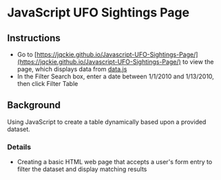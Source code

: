 # JavaScript UFO Sightings Page

## Instructions
* Go to [https://jqckie.github.io/Javascript-UFO-Sightings-Page/](https://jqckie.github.io/Javascript-UFO-Sightings-Page/) to view the page, which displays data from [data.js](static/js/data.js)
* In the Filter Search box, enter a date between 1/1/2010 and 1/13/2010, then click Filter Table

## Background

Using JavaScript to create a table dynamically based upon a provided dataset.

### Details

* Creating a basic HTML web page that accepts a user's form entry to filter the dataset and display matching results
